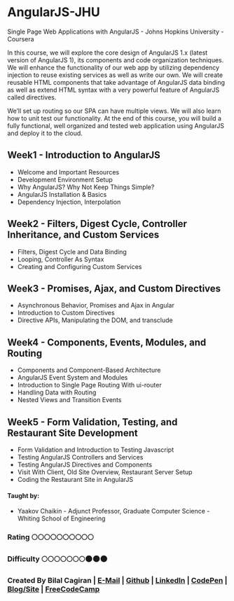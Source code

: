 # AngularJS-JHU
Single Page Web Applications with AngularJS - Johns Hopkins University - Coursera

In this course, we will explore the core design of AngularJS 1.x (latest version of AngularJS 1), its components and code organization techniques. We will enhance the functionality of our web app by utilizing dependency injection to reuse existing services as well as write our own. We will create reusable HTML components that take advantage of AngularJS data binding as well as extend HTML syntax with a very powerful feature of AngularJS called directives.

We’ll set up routing so our SPA can have multiple views. We will also learn how to unit test our functionality. At the end of this course, you will build a fully functional, well organized and tested web application using AngularJS and deploy it to the cloud.

## Week1 - Introduction to AngularJS
* Welcome and Important Resources
* Development Environment Setup
* Why AngularJS? Why Not Keep Things Simple?
* AngularJS Installation & Basics
* Dependency Injection, Interpolation

## Week2 - Filters, Digest Cycle, Controller Inheritance, and Custom Services
* Filters, Digest Cycle and Data Binding
* Looping, Controller As Syntax
* Creating and Configuring Custom Services

## Week3 - Promises, Ajax, and Custom Directives
* Asynchronous Behavior, Promises and Ajax in Angular
* Introduction to Custom Directives
* Directive APIs, Manipulating the DOM, and transclude

## Week4 - Components, Events, Modules, and Routing
* Components and Component-Based Architecture
* AngularJS Event System and Modules
* Introduction to Single Page Routing With ui-router
* Handling Data with Routing
* Nested Views and Transition Events

## Week5 - Form Validation, Testing, and Restaurant Site Development
* Form Validation and Introduction to Testing Javascript
* Testing AngularJS Controllers and Services
* Testing AngularJS Directives and Components
* Visit With Client, Old Site Overview, Restaurant Server Setup
* Coding the Restaurant Site in AngularJS


#### Taught by: 
* Yaakov Chaikin - Adjunct Professor, Graduate Computer Science - Whiting School of Engineering

### Rating :full_moon::full_moon::full_moon::full_moon::full_moon::full_moon::full_moon::full_moon::full_moon::full_moon: 
### Difficulty :full_moon::full_moon::full_moon::full_moon::full_moon::full_moon::full_moon::new_moon::new_moon::new_moon:

### Created By Bilal Cagiran | [E-Mail](mailto:bcagiran@hotmail.com) | [Github](https://github.com/extwiii/) | [LinkedIn](https://linkedin.com/in/bilalcagiran) | [CodePen](http://codepen.io/extwiii/) | [Blog/Site](http://bilalcagiran.com) | [FreeCodeCamp](https://www.freecodecamp.com/extwiii) 
